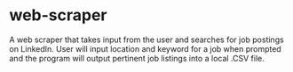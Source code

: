 # web-scraper
A web scraper that takes input from the user and searches for job
postings on LinkedIn. User will input location and keyword for a job
when prompted and the program will output pertinent job listings into a
local .CSV file.